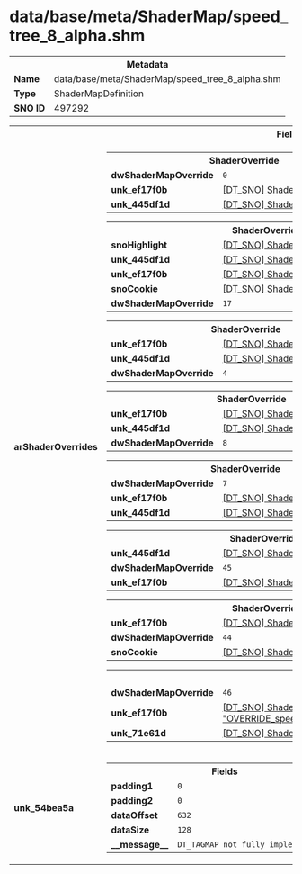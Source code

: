 <h1>data/base/meta/ShaderMap/speed_tree_8_alpha.shm</h1><table><tr><th colspan="100%">Metadata</th></tr><tr><td><b>Name</b></td><td>data/base/meta/ShaderMap/speed_tree_8_alpha.shm</td></tr><tr><td><b>Type</b></td><td>ShaderMapDefinition</td></tr><tr><td><b>SNO ID</b></td><td>497292</td></tr></table>

<table><tr><th colspan="100%">Fields</th></tr><tr><td><b>arShaderOverrides</b></td><td><table><tr><th colspan="100%">ShaderOverride</th></tr><tr><td><b>dwShaderMapOverride</b></td><td><code>0</code></td></tr><tr><td><b>unk_ef17f0b</b></td><td><a href="..\Shader\GLOBAL_frozen.shd.md">[DT_SNO] Shader: "GLOBAL_frozen"</a></td></tr><tr><td><b>unk_445df1d</b></td><td><a href="..\Shader\GLOBAL_frozen.shd.md">[DT_SNO] Shader: "GLOBAL_frozen"</a></td></tr></table>


<table><tr><th colspan="100%">ShaderOverride</th></tr><tr><td><b>snoHighlight</b></td><td><a href="..\Shader\ghost_highlight.shd.md">[DT_SNO] Shader: "ghost_highlight"</a></td></tr><tr><td><b>unk_445df1d</b></td><td><a href="..\Shader\OVERRIDE_fur_skin_ghost.shd.md">[DT_SNO] Shader: "OVERRIDE_fur_skin_ghost"</a></td></tr><tr><td><b>unk_ef17f0b</b></td><td><a href="..\Shader\npc_ghost.shd.md">[DT_SNO] Shader: "npc_ghost"</a></td></tr><tr><td><b>snoCookie</b></td><td><a href="..\Shader\shadowCookie_noShadow.shd.md">[DT_SNO] Shader: "shadowCookie_noShadow"</a></td></tr><tr><td><b>dwShaderMapOverride</b></td><td><code>17</code></td></tr></table>


<table><tr><th colspan="100%">ShaderOverride</th></tr><tr><td><b>unk_ef17f0b</b></td><td><a href="..\Shader\player_ghost.shd.md">[DT_SNO] Shader: "player_ghost"</a></td></tr><tr><td><b>unk_445df1d</b></td><td><a href="..\Shader\player_ghost_fur.shd.md">[DT_SNO] Shader: "player_ghost_fur"</a></td></tr><tr><td><b>dwShaderMapOverride</b></td><td><code>4</code></td></tr></table>


<table><tr><th colspan="100%">ShaderOverride</th></tr><tr><td><b>unk_ef17f0b</b></td><td><a href="..\Shader\actor_shadow_new.shd.md">[DT_SNO] Shader: "actor_shadow_new"</a></td></tr><tr><td><b>unk_445df1d</b></td><td><a href="..\Shader\no_fur.shd.md">[DT_SNO] Shader: "no_fur"</a></td></tr><tr><td><b>dwShaderMapOverride</b></td><td><code>8</code></td></tr></table>


<table><tr><th colspan="100%">ShaderOverride</th></tr><tr><td><b>dwShaderMapOverride</b></td><td><code>7</code></td></tr><tr><td><b>unk_ef17f0b</b></td><td><a href="..\Shader\GLOBAL_Stealth.shd.md">[DT_SNO] Shader: "GLOBAL_Stealth"</a></td></tr><tr><td><b>unk_445df1d</b></td><td><a href="..\Shader\GLOBAL_Stealth.shd.md">[DT_SNO] Shader: "GLOBAL_Stealth"</a></td></tr></table>


<table><tr><th colspan="100%">ShaderOverride</th></tr><tr><td><b>unk_445df1d</b></td><td><a href="..\Shader\GLOBAL_Stealth_Friendly.shd.md">[DT_SNO] Shader: "GLOBAL_Stealth_Friendly"</a></td></tr><tr><td><b>dwShaderMapOverride</b></td><td><code>45</code></td></tr><tr><td><b>unk_ef17f0b</b></td><td><a href="..\Shader\GLOBAL_Stealth_Friendly.shd.md">[DT_SNO] Shader: "GLOBAL_Stealth_Friendly"</a></td></tr></table>


<table><tr><th colspan="100%">ShaderOverride</th></tr><tr><td><b>unk_ef17f0b</b></td><td><a href="..\Shader\global_keyhole.shd.md">[DT_SNO] Shader: "global_keyhole"</a></td></tr><tr><td><b>dwShaderMapOverride</b></td><td><code>44</code></td></tr><tr><td><b>snoCookie</b></td><td><a href="..\Shader\shadowCookie_noShadow.shd.md">[DT_SNO] Shader: "shadowCookie_noShadow"</a></td></tr></table>


<table><tr><th colspan="100%">ShaderOverride</th></tr><tr><td><b>dwShaderMapOverride</b></td><td><code>46</code></td></tr><tr><td><b>unk_ef17f0b</b></td><td><a href="..\Shader\OVERRIDE_speed_tree_8_alpha_pbr_Default_Medium_Env_BloodRain_497292.shd.md">[DT_SNO] Shader: "OVERRIDE_speed_tree_8_alpha_pbr_Default_Medium_Env_BloodRain_497292"</a></td></tr><tr><td><b>unk_71e61d</b></td><td><a href="..\Shader\speed_tree_8_alpha_pbr.shd.md">[DT_SNO] Shader: "speed_tree_8_alpha_pbr"</a></td></tr></table>


</td></tr><tr><td><b>unk_54bea5a</b></td><td><table><tr><th colspan="100%">Fields</th></tr><tr><td><b>padding1</b></td><td><code>0</code></td></tr><tr><td><b>padding2</b></td><td><code>0</code></td></tr><tr><td><b>dataOffset</b></td><td><code>632</code></td></tr><tr><td><b>dataSize</b></td><td><code>128</code></td></tr><tr><td><b>__message__</b></td><td><code>DT_TAGMAP not fully implemented yet</code></td></tr></table>

</td></tr></table>

